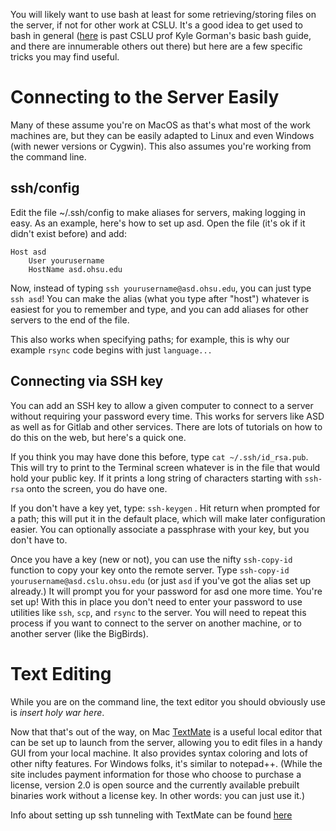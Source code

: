 You will likely want to use bash at least for some retrieving/storing files on the server, if not for other work at CSLU.  It's a good idea to get used to bash in general ([here](http://wellformedness.com/courses/CS606-RP/PDFs/L1-2-UNIX-environment.pdf) is past CSLU prof Kyle Gorman's basic bash guide, and there are innumerable others out there) but here are a few specific tricks you may find useful.

# Connecting to the Server Easily

Many of these assume you're on MacOS as that's what most of the work machines are, but they can be easily adapted to Linux and even Windows (with newer versions or Cygwin).  This also assumes you're working from the command line.  

## ssh/config

Edit the file ~/.ssh/config to make aliases for servers, making logging in easy.  As an example, here's how to set up asd.  Open the file (it's ok if it didn't exist before) and 
add:

```
Host asd
    User yourusername
    HostName asd.ohsu.edu
```

Now, instead of typing `ssh yourusername@asd.ohsu.edu`, you can just type `ssh asd`!  You can make the alias (what you type after "host") whatever is easiest for you to remember and type, and you can add aliases for other servers to the end of the file.

This also works when specifying paths; for example, this is why our example `rsync` code begins with just `language...`

## Connecting via SSH key

You can add an SSH key to allow a given computer to connect to a server without requiring your password every time.  This works for servers like ASD as well as for Gitlab and other services.  There are lots of tutorials on how to do this on the web, but here's a quick one.  

If you think you may have done this before, type `cat ~/.ssh/id_rsa.pub`.  This will try to print to the Terminal screen whatever is in the file that would hold your public key.  If it prints a long string of characters starting with `ssh-rsa` onto the screen, you do have one.

If you don't have a key yet, type: `ssh-keygen`
.  Hit return when prompted for a path; this will put it in the default place, which will make later configuration easier.  You can optionally associate a passphrase with your key, but you don't have to.  

Once you have a key (new or not), you can use the nifty `ssh-copy-id` function to copy your key onto the remote server.  Type `ssh-copy-id yourusername@asd.cslu.ohsu.edu` (or just `asd` if you've got the alias set up already.)  It will prompt you for your password for asd one more time.  You're set up!  With this in place you don't need to enter your password to use utilities like `ssh`, `scp`, and `rsync` to the server.  You will need to repeat this process if you want to connect to the server on another machine, or to another server (like the BigBirds).  

# Text Editing

While you are on the command line, the text editor you should obviously use is *insert holy war here*.  

Now that that's out of the way, on Mac [TextMate](http://macromates.com) is a useful local editor that can be set up to launch from the server, allowing you to edit files in a handy GUI from your local machine.  It also provides syntax coloring and lots of other nifty features.  For Windows folks, it's similar to notepad++.  (While the site includes payment information for those who choose to purchase a license, version 2.0 is open source and the currently available prebuilt binaries work without a license key.  In other words: you can just use it.)  

Info about setting up ssh tunneling with TextMate can be found [here](http://blog.macromates.com/2011/mate-and-rmate/)